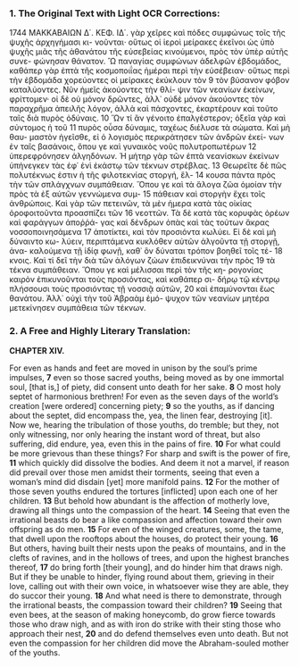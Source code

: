 ### 1. The Original Text with Light OCR Corrections:

1744 ΜΑΚΚΑΒΑΙΩΝ Δ΄. ΚΕΦ. ΙΔ΄.
γὰρ χεῖρες καὶ πόδες συμφώνως τοῖς τῆς ψυχῆς ἀρχηγήμασι κι-
νοῦνται· οὕτως οἱ ἱεροὶ μείρακες ἐκεῖνοι ὡς ὑπὸ ψυχῆς μιᾶς τῆς
ἀθανάτου τῆς εὐσεβείας κινούμενοι, πρὸς τὸν ὑπὲρ αὐτῆς συνε-
φώνησαν θάνατον. Ὢ παναγίας συμφώνων ἀδελφῶν ἑβδομάδος,
καθάπερ γὰρ ἑπτὰ τῆς κοσμοποιΐας ἡμέραι περὶ τὴν εὐσέβειαν·
οὕτως περὶ τὴν ἑβδομάδα χορεύοντες οἱ μείρακες ἐκύκλουν τὸν
9 τὸν βύσανον φόβον καταλύοντες. Νῦν ἡμεῖς ἀκούοντες τὴν θλί-
ψιν τῶν νεανίων ἐκείνων, φρίττομεν· οἱ δὲ οὐ μόνον δρῶντες,
ἀλλ᾿ οὐδὲ μόνον ἀκούοντες τὸν παραχρῆμα ἀπειλῆς λόγον, ἀλλὰ
καὶ πάσχοντες, ἐκαρτέρουν καὶ τοῦτο ταῖς διὰ πυρὸς ὀδύναις.
10 Ὥν τί ἂν γένοιτο ἐπαλγέστερον; ὀξεῖα γὰρ καὶ σύντομος ἡ τοῦ
11 πυρὸς οὖσα δύναμις, ταχέως διέλυσε τὰ σώματα. Καὶ μὴ θαυ-
μαστὸν ἡγεῖσθε, εἰ ὁ λογισμὸς περικράτησεν τῶν ἀνδρῶν ἐκεί-
νων ἐν ταῖς βασάνοις, ὅπου γε καὶ γυναικὸς νοῦς πολυτροπωτέρων
12 ὑπερεφρόνησεν ἀλγηδόνων. Ἡ μήτηρ γὰρ τῶν ἑπτὰ νεανίσκων
ἐκείνων ὑπήνεγκεν τὰς ἐφ᾿ ἑνὶ ἑκάστῳ τῶν τέκνων στρέβλας.
13 Θεωρεῖτε δὲ πῶς πολυτέκνως ἐστιν ἡ τῆς φιλοτεκνίας στοργή, ἕλ-
14 κουσα πάντα πρὸς τὴν τῶν σπλάγχνων συμπάθειαν. Ὅπου γε
καὶ τὰ ἄλογα ζῶα ὁμοίαν τὴν πρὸς τὰ ἐξ αὑτῶν γεννώμενα συμ-
15 πάθειαν καὶ στοργὴν ἔχει τοῖς ἀνθρώποις. Καὶ γὰρ τῶν πετεινῶν,
τὰ μὲν ἡμερα κατὰ τὰς οἰκίας ὀροφοιτοῦντα προασπίζει τῶν
16 νεοττῶν. Τὰ δὲ κατὰ τὰς κορυφὰς ὀρέων καὶ φαράγγων ἀποῤῥά-
γας καὶ δένδρων ὁπὰς καὶ τὰς τούτων ἄκρας νοσσοποινησάμενα
17 ἀποτίκτει, καὶ τὸν προσιόντα κωλύει. Εἰ δὲ καὶ μὴ δύναιντο κω-
λύειν, περιπτάμενα κυκλόθεν αὑτῶν ἀλγοῦντα τῇ στοργῇ, ἀνα-
καλούμενα τῇ ἰδίᾳ φωνῇ, καθ᾿ ὃν δύναται τρόπον βοηθεῖ τοῖς τέ-
18 κνοις. Καὶ τί δεῖ τὴν διὰ τῶν ἀλόγων ζώων ἐπιδεικνύναι τὴν πρὸς
19 τὰ τέκνα συμπάθειαν. Ὅπου γε καὶ μέλισσαι περὶ τὸν τῆς κη-
ρογονίας καιρὸν ἐπικυνοῦνται τοὺς προσιόντας, καὶ καθάπερ σι-
δήρῳ τῷ κέντρῳ πλήσσουσι τοὺς προσιόντας τῇ νοσσιᾷ αὑτῶν,
20 καὶ ἐπαμύνονται ἕως θανάτου. Ἀλλ᾿ οὐχὶ τὴν τοῦ Ἀβραὰμ ἐμό-
ψυχον τῶν νεανίων μητέρα μετεκίνησεν συμπάθεια τῶν τέκνων.

### 2. A Free and Highly Literary Translation:

**CHAPTER XIV.**

For even as hands and feet are moved in unison by the soul’s prime impulses,
**7** even so those sacred youths, being moved as by one immortal soul, [that is,] of piety, did consent unto death for her sake.
**8** O most holy septet of harmonious brethren! For even as the seven days of the world’s creation [were ordered] concerning piety;
**9** so the youths, as if dancing about the septet, did encompass the, yea, the linen fear, destroying [it]. Now we, hearing the tribulation of those youths, do tremble; but they, not only witnessing, nor only hearing the instant word of threat, but also suffering, did endure, yea, even this in the pains of fire.
**10** For what could be more grievous than these things? For sharp and swift is the power of fire,
**11** which quickly did dissolve the bodies. And deem it not a marvel, if reason did prevail over those men amidst their torments, seeing that even a woman’s mind did disdain [yet] more manifold pains.
**12** For the mother of those seven youths endured the tortures [inflicted] upon each one of her children.
**13** But behold how abundant is the affection of motherly love, drawing all things unto the compassion of the heart.
**14** Seeing that even the irrational beasts do bear a like compassion and affection toward their own offspring as do men.
**15** For even of the winged creatures, some, the tame, that dwell upon the rooftops about the houses, do protect their young.
**16** But others, having built their nests upon the peaks of mountains, and in the clefts of ravines, and in the hollows of trees, and upon the highest branches thereof,
**17** do bring forth [their young], and do hinder him that draws nigh. But if they be unable to hinder, flying round about them, grieving in their love, calling out with their own voice, in whatsoever wise they are able, they do succor their young.
**18** And what need is there to demonstrate, through the irrational beasts, the compassion toward their children?
**19** Seeing that even bees, at the season of making honeycomb, do grow fierce towards those who draw nigh, and as with iron do strike with their sting those who approach their nest,
**20** and do defend themselves even unto death. But not even the compassion for her children did move the Abraham-souled mother of the youths.